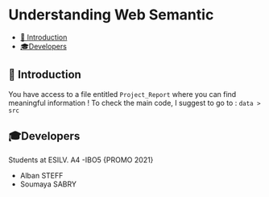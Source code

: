 # Understanding Web Semantic

- [📍 Introduction](#-introduction)
- [🎓Developers](#Developers)

## 📍 Introduction

You have access to a file entitled `Project_Report` where you can find meaningful information !
To check the main code, I suggest to go to : `data > src`

## 🎓Developers
Students at ESILV. A4 -IBO5 {PROMO 2021}
* Alban STEFF
* Soumaya SABRY
